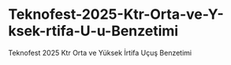 # Teknofest-2025-Ktr-Orta-ve-Y-ksek-rtifa-U-u-Benzetimi
Teknofest 2025 Ktr Orta ve Yüksek İrtifa Uçuş Benzetimi
